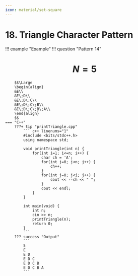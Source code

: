 ```yaml
---
icon: material/set-square
---
```


# 18. Triangle Character Pattern

!!! example "Example"
    !!! question "Pattern 14"
        <h1 align="center">$N = 5$</h1>
        
        $$\Large
        \begin{align}
        &E\\
        &E\;D\\
        &E\;D\;C\\
        &E\;D\;C\;B\\
        &E\;D\;C\;B\;A\\
        \end{align}
        $$
    === "C++"
        ???+ tip "printTriangle.cpp"
            ``` c++ linenums="1"
            #include <bits/stdc++.h>
            using namespace std;

            void printTriangle(int n) {
                for(int i=1; i<=n; i++) {
                    char ch = 'A';
                    for(int j=0; j<n; j++) {
                        ch++;
                    }
                    for(int j=0; j<i; j++) {
                        cout << --ch << " ";
                    }
                    cout << endl;
                }
            }

            int main(void) {
                int n;
                cin >> n;
                printTriangle(n);
                return 0;
            }
            ```
        ??? success "Output"
            ```
            5
            E
            E D
            E D C
            E D C B
            E D C B A
            ```